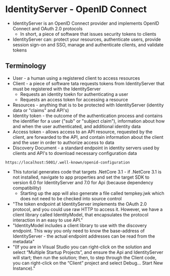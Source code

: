 # IdentityServer - OpenID Connect
* IdentityServer is an OpenID Connect provider and implements OpenID Connect and OAuth 2.0 protocols
    * In short, a piece of software that issues security tokens to clients
* IdentityServer can: protect your resources, authenticate users, provide session sign-on and SSO, manage and authenticate clients, and validate tokens

## Terminology
* User - a human using a registered client to access resources
* Client - a piece of software tata requests tokens from IdentityServer that must be registered with the IdentityServer
    * Requests an identity toekn for authenticating a user
    * Requests an access token for accessing a resource
* Resources - anything that is to be protected with IdentityServer (identity data or "claims" and API's)
* Identity token - the outcome of the authentication process and contains the identifier for a user ("sub" or "subject claim"), information about how and when the user authenticated, and additional identity data
* Access token - allows access to an API resource, requested by the client, are forwarded to the API, and contain information about the client and the user in order to authorize access to data
* Discovery Document - a standard endpoint in identity servers used by clients and API's to download necessary configuration data
```
https://localhost:5001/.well-known/openid-configuration
```
* This tutorial generates code that targets .NetCore 3.1 - if .NetCore 3.1 is not installed, navigate to app properties and set the target SDK to version 6.0 for IdentityServer and 7.0 for Api (because dependency compatibility)
    * Starting up the app will also generate a file called tempkey.jwk which does not need to be checked into source control
* "The token endpoint at IdentityServer implements the OAuth 2.0 protocol, and you could use raw HTTP to access it. However, we have a client library called IdentityModel, that encapsulates the protocol interaction in an easy to use API."
* "IdentityModel includes a client library to use with the discovery endpoint. This way you only need to know the base-address of IdentityServer - the actual endpoint addresses can be read from the metadata"
* "(If you are in Visual Studio you can right-click on the solution and select “Multiple Startup Projects”, and ensure the Api and IdentityServer will start; then run the solution; then, to step through the Client code, you can right-click on the “Client” project and select Debug… Start New Instance)."